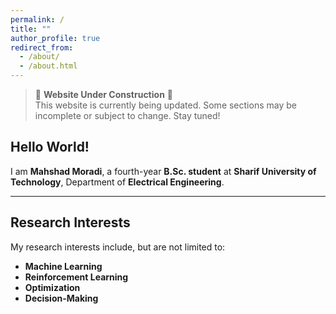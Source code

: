 ```yaml
---
permalink: /
title: ""
author_profile: true
redirect_from: 
  - /about/
  - /about.html
---
```

> 🚧 **Website Under Construction** 🚧  
> This website is currently being updated. Some sections may be incomplete or subject to change. Stay tuned!

## Hello World!  

I am **Mahshad Moradi**, a fourth-year **B.Sc. student** at **Sharif University of Technology**, Department of **Electrical Engineering**.  

---

## Research Interests  

My research interests include, but are not limited to:  

- **Machine Learning**  
- **Reinforcement Learning**  
- **Optimization**  
- **Decision-Making**  

